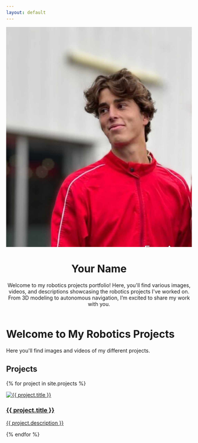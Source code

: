 ```yaml
---
layout: default
---
```

<link rel="stylesheet" href="/assets/css/style.css">

<header class="main-header">
  <div class="header-content">
    <img src="/assets/images/422765839_695656782722177_1716881690510392068_n.jpg" alt="Profile Picture" class="profile-pic">
    <div class="intro-text">
      <h1>Your Name</h1>
      <p>Welcome to my robotics projects portfolio! Here, you'll find various images, videos, and descriptions showcasing the robotics projects I've worked on. From 3D modeling to autonomous navigation, I’m excited to share my work with you.</p>
    </div>
  </div>
</header>

  
# Welcome to My Robotics Projects

Here you'll find images and videos of my different projects.

## Projects 
<div class="project-grid">

{% for project in site.projects %}
  <div class="project-card">
    <a href="{{ project.url | relative_url }}">
      <div class="image-container">
        <img src="{{ project.image }}" alt="{{ project.title }}">
        <div class="overlay">
          <h3>{{ project.title }}</h3>
          <p>{{ project.description }}</p>
        </div>
      </div>
    </a>
  </div>
{% endfor %}


</div>
